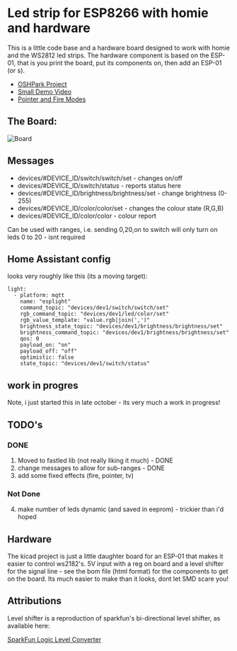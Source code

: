 # Led strip for ESP8266 with homie and hardware

This is a little code base and a hardware board designed to work with homie
and the WS2812 led strips. The hardware component is based on the ESP-01, that
is you print the board, put its components on, then add an ESP-01 (or s).

* [OSHPark Project](https://oshpark.com/shared_projects/YzHUOvOX)
* [Small Demo Video](https://www.youtube.com/watch?v=C1is4zkPhkE)
* [Pointer and Fire Modes](https://www.youtube.com/watch?v=obZJblPsRek)

## The Board:
![Board](https://raw.githubusercontent.com/takigama/HomeAutomationExperiments/master/LedStrip/images/esp-01-ledstripcontroller-02.jpg)

## Messages
- devices/#DEVICE_ID/switch/switch/set - changes on/off
- devices/#DEVICE_ID/switch/status - reports status here
- devices/#DEVICE_ID/brightness/brightness/set - change brightness (0-255)
- devices/#DEVICE_ID/color/color/set - changes the colour state (R,G,B)
- devices/#DEVICE_ID/color/color - colour report

Can be used with ranges, i.e. sending 0,20,on to switch will only turn on
leds 0 to 20 - isnt required

## Home Assistant config
looks very roughly like this (its a moving target):
```
light:
  - platform: mqtt
    name: "esplight"
    command_topic: "devices/dev1/switch/switch/set"
    rgb_command_topic: "devices/dev1/led/color/set"
    rgb_value_template: "value.rgb|join(',')"
    brightness_state_topic: "devices/dev1/brightness/brightness/set"
    brightness_command_topic: "devices/dev1/brightness/brightness/set"
    qos: 0
    payload_on: "on"
    payload_off: "off"
    optimistic: false
    state_topic: "devices/dev1/switch/status"

```


## work in progres
Note, i just started this in late october - its very much a work in progress!

## TODO's

### DONE
1. Moved to fastled lib (not really liking it much) - DONE
2. change messages to allow for sub-ranges - DONE
3. add some fixed effects (fire, pointer, tv)

### Not Done
4. make number of leds dynamic (and saved in eeprom) - trickier than i'd hoped





## Hardware
The kicad project is just a little daughter board for an ESP-01 that makes
it easier to control ws2182's. 5V input with a reg on board and a level
shifter for the signal line - see the bom file (html format) for the components
to get on the board. Its much easier to make than it looks, dont let SMD
scare you!

## Attributions
Level shifter is a reproduction of sparkfun's bi-directional level shifter, as
available here:

[SparkFun Logic Level Converter](https://www.sparkfun.com/products/12009)
